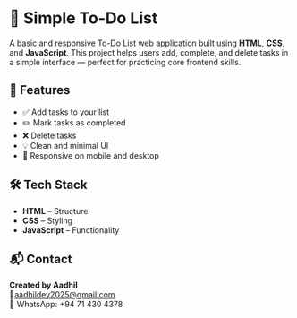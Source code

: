 # 📝 Simple To-Do List

A basic and responsive To-Do List web application built using **HTML**, **CSS**, and **JavaScript**. This project helps users add, complete, and delete tasks in a simple interface — perfect for practicing core frontend skills.

## 🚀 Features

- ✅ Add tasks to your list  
- ✏️ Mark tasks as completed  
- ❌ Delete tasks  
- 💡 Clean and minimal UI  
- 📱 Responsive on mobile and desktop

## 🛠️ Tech Stack

- **HTML** – Structure  
- **CSS** – Styling  
- **JavaScript** – Functionality

## 📬 Contact

**Created by Aadhil**  
📧aadhildev2025@gmail.com  
📱  WhatsApp: +94 71 430 4378


